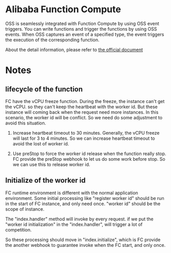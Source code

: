 # Alibaba Function Compute
OSS is seamlessly integrated with Function Compute by using OSS event triggers. 
You can write functions and trigger the functions by using OSS events. 
When OSS captures an event of a specified type, the event triggers the execution of the corresponding function. 

About the detail information, please refer to [the official document](https://www.alibabacloud.com/help/en/function-compute)


# Notes

## lifecycle of the function

FC have the vCPU freeze function. During the freeze, the instance can't get the vCPU. so they can't keep the heartbeat with the worker id. 
But these instance will coming back when the request need more instances. In this scenario, the worker id will be conflict. 
So we need do some adjustment to avoid this situation.

1. Increase heartbeat timeout to 30 minutes. 
   Generally, the vCPU freeze will last for 3 to 4 minutes. So we can increase heartbeat timeout to avoid the lost of worker id.
   
2. Use preStop to force the worker id release when the function really stop.
   FC provide the preStop webhook to let us do some work before stop. So we can use this to release worker id.
   

## Initialize of the worker id
FC runtime environment is different with the normal application environment. Some initial processing like "register worker id" should be
run in the start of FC instance, and only need once. "worker id" should be the scope of instance. 

The "index.handler" method will invoke by every request. if we put the "worker id initialization" in the "index.handler", will trigger a lot of competition. 

So these processing should move in "index.initialize", which is FC provide the another webhook to guarantee invoke when the FC start, and only once.
